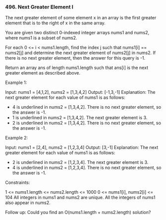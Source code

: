 ### 496. Next Greater Element I

The next greater element of some element x in an array is the first greater element that is to the right of x in the same array.

You are given two distinct 0-indexed integer arrays nums1 and nums2, where nums1 is a subset of nums2.

For each 0 <= i < nums1.length, find the index j such that nums1[i] == nums2[j] and determine the next greater element of nums2[j] in nums2. If there is no next greater element, then the answer for this query is -1.

Return an array ans of length nums1.length such that ans[i] is the next greater element as described above.



Example 1:

  Input: nums1 = [4,1,2], nums2 = [1,3,4,2]
  Output: [-1,3,-1]
  Explanation: The next greater element for each value of nums1 is as follows:
  - 4 is underlined in nums2 = [1,3,4,2]. There is no next greater element, so the answer is -1.
  - 1 is underlined in nums2 = [1,3,4,2]. The next greater element is 3.
  - 2 is underlined in nums2 = [1,3,4,2]. There is no next greater element, so the answer is -1.
    
Example 2:

  Input: nums1 = [2,4], nums2 = [1,2,3,4]
  Output: [3,-1]
  Explanation: The next greater element for each value of nums1 is as follows:
  - 2 is underlined in nums2 = [1,2,3,4]. The next greater element is 3.
  - 4 is underlined in nums2 = [1,2,3,4]. There is no next greater element, so the answer is -1.


Constraints:

  1 <= nums1.length <= nums2.length <= 1000
  0 <= nums1[i], nums2[i] <= 104
  All integers in nums1 and nums2 are unique.
  All the integers of nums1 also appear in nums2.


  Follow up: Could you find an O(nums1.length + nums2.length) solution?